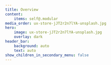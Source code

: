 ```yaml
---
title: Overview
content:
    items: self@.modular
media_order: ux-store-jJT2r2n7lYA-unsplash.jpg
hero:
    image: ux-store-jJT2r2n7lYA-unsplash.jpg
    overlay: dark
header_bar:
    background: auto
    text: auto
show_children_in_secondary_menu: false
---
```


